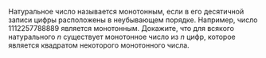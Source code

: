 Натуральное число называется монотонным, если в его десятичной записи цифры расположены в неубывающем порядке. Например, число 1112257788889 является монотонным. Докажите, что для всякого натурального $n$ существует монотонное число из $n$ цифр, которое является квадратом некоторого монотонного числа.